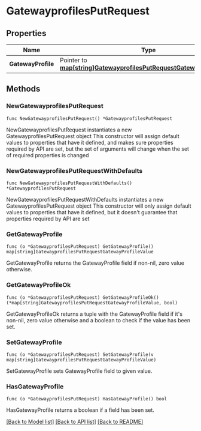 # GatewayprofilesPutRequest

## Properties

Name | Type | Description | Notes
------------ | ------------- | ------------- | -------------
**GatewayProfile** | Pointer to [**map[string]GatewayprofilesPutRequestGatewayProfileValue**](GatewayprofilesPutRequestGatewayProfileValue.md) |  | [optional] 

## Methods

### NewGatewayprofilesPutRequest

`func NewGatewayprofilesPutRequest() *GatewayprofilesPutRequest`

NewGatewayprofilesPutRequest instantiates a new GatewayprofilesPutRequest object
This constructor will assign default values to properties that have it defined,
and makes sure properties required by API are set, but the set of arguments
will change when the set of required properties is changed

### NewGatewayprofilesPutRequestWithDefaults

`func NewGatewayprofilesPutRequestWithDefaults() *GatewayprofilesPutRequest`

NewGatewayprofilesPutRequestWithDefaults instantiates a new GatewayprofilesPutRequest object
This constructor will only assign default values to properties that have it defined,
but it doesn't guarantee that properties required by API are set

### GetGatewayProfile

`func (o *GatewayprofilesPutRequest) GetGatewayProfile() map[string]GatewayprofilesPutRequestGatewayProfileValue`

GetGatewayProfile returns the GatewayProfile field if non-nil, zero value otherwise.

### GetGatewayProfileOk

`func (o *GatewayprofilesPutRequest) GetGatewayProfileOk() (*map[string]GatewayprofilesPutRequestGatewayProfileValue, bool)`

GetGatewayProfileOk returns a tuple with the GatewayProfile field if it's non-nil, zero value otherwise
and a boolean to check if the value has been set.

### SetGatewayProfile

`func (o *GatewayprofilesPutRequest) SetGatewayProfile(v map[string]GatewayprofilesPutRequestGatewayProfileValue)`

SetGatewayProfile sets GatewayProfile field to given value.

### HasGatewayProfile

`func (o *GatewayprofilesPutRequest) HasGatewayProfile() bool`

HasGatewayProfile returns a boolean if a field has been set.


[[Back to Model list]](../README.md#documentation-for-models) [[Back to API list]](../README.md#documentation-for-api-endpoints) [[Back to README]](../README.md)


